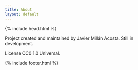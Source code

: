 ```yaml
---
title: About
layout: default
---
```

{% include head.html %}

Project created and maintained by Javier Millán Acosta. Still in development.

License CC0 1.0 Universal.

{% include footer.html %}
